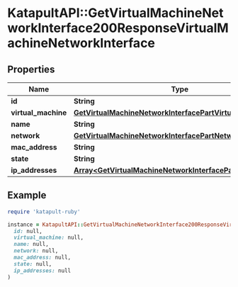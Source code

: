 # KatapultAPI::GetVirtualMachineNetworkInterface200ResponseVirtualMachineNetworkInterface

## Properties

| Name | Type | Description | Notes |
| ---- | ---- | ----------- | ----- |
| **id** | **String** |  | [optional] |
| **virtual_machine** | [**GetVirtualMachineNetworkInterfacePartVirtualMachine**](GetVirtualMachineNetworkInterfacePartVirtualMachine.md) |  | [optional] |
| **name** | **String** |  | [optional] |
| **network** | [**GetVirtualMachineNetworkInterfacePartNetwork**](GetVirtualMachineNetworkInterfacePartNetwork.md) |  | [optional] |
| **mac_address** | **String** |  | [optional] |
| **state** | **String** |  | [optional] |
| **ip_addresses** | [**Array&lt;GetVirtualMachineNetworkInterfacePartIPAddresses&gt;**](GetVirtualMachineNetworkInterfacePartIPAddresses.md) |  | [optional] |

## Example

```ruby
require 'katapult-ruby'

instance = KatapultAPI::GetVirtualMachineNetworkInterface200ResponseVirtualMachineNetworkInterface.new(
  id: null,
  virtual_machine: null,
  name: null,
  network: null,
  mac_address: null,
  state: null,
  ip_addresses: null
)
```

